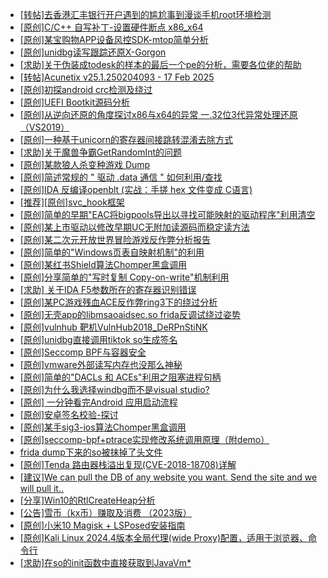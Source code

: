 + [[转帖]去香港汇丰银行开户遇到的尴尬事到漫谈手机root环境检测](https://bbs.kanxue.com/thread-285754.htm)
+ [[原创]C/C++ 自写补丁-设置硬件断点 x86_x64](https://bbs.kanxue.com/thread-283839.htm)
+ [[原创]某宝购物APP设备风控SDK-mtop简单分析](https://bbs.kanxue.com/thread-284241.htm)
+ [[原创]unidbg读写跟踪还原X-Gorgon](https://bbs.kanxue.com/thread-285586.htm)
+ [[求助]关于伪装成todesk的样本的最后一个pe的分析，需要各位佬的帮助](https://bbs.kanxue.com/thread-285800.htm)
+ [[转帖]Acunetix v25.1.250204093 - 17 Feb 2025](https://bbs.kanxue.com/thread-285802.htm)
+ [[原创]初探android crc检测及绕过](https://bbs.kanxue.com/thread-285790.htm)
+ [[原创]UEFI Bootkit源码分析](https://bbs.kanxue.com/thread-285805.htm)
+ [[原创]从逆向还原的角度探讨x86与x64的异常 一.32位3代异常处理还原（VS2019）](https://bbs.kanxue.com/thread-285804.htm)
+ [[原创]一种基于unicorn的寄存器间接跳转混淆去除方式](https://bbs.kanxue.com/thread-285764.htm)
+ [[求助]关于魔兽争霸GetRandomInt的问题](https://bbs.kanxue.com/thread-285807.htm)
+ [[原创]某款狼人杀变种游戏 Dump](https://bbs.kanxue.com/thread-285806.htm)
+ [[原创]简述常规的 " 驱动 .data 通信 " 如何利用/查找](https://bbs.kanxue.com/thread-285348.htm)
+ [[原创]IDA 反编译openblt (实战：手搓 hex 文件变成 C语言)](https://bbs.kanxue.com/thread-285731.htm)
+ [[推荐][原创]svc_hook框架](https://bbs.kanxue.com/thread-284713.htm)
+ [[原创]简单的早期"EAC将bigpools导出以寻找可能映射的驱动程序"利用清空](https://bbs.kanxue.com/thread-285355.htm)
+ [[原创]某上市驱动以修改早期UC无附加读源码而稳定读方法](https://bbs.kanxue.com/thread-285598.htm)
+ [[原创]某二次元开放世界冒险游戏反作弊分析报告](https://bbs.kanxue.com/thread-285580.htm)
+ [[原创]简单的"Windows页表自映射机制"的利用](https://bbs.kanxue.com/thread-285332.htm)
+ [[原创]某红书Shield算法Chomper黑盒调用](https://bbs.kanxue.com/thread-285705.htm)
+ [[原创]分享简单的"写时复制 Copy-on-write"机制利用](https://bbs.kanxue.com/thread-285331.htm)
+ [[求助] 关于IDA F5参数所在的寄存器识别错误](https://bbs.kanxue.com/thread-285809.htm)
+ [[原创]某PC游戏残血ACE反作弊ring3下的绕过分析](https://bbs.kanxue.com/thread-284667.htm)
+ [[原创]无壳app的libmsaoaidsec.so frida反调试绕过姿势](https://bbs.kanxue.com/thread-285811.htm)
+ [[原创]vulnhub 靶机VulnHub2018_DeRPnStiNK](https://bbs.kanxue.com/thread-285810.htm)
+ [[原创]unidbg直接调用tiktok so生成签名](https://bbs.kanxue.com/thread-285623.htm)
+ [[原创]Seccomp BPF与容器安全](https://bbs.kanxue.com/thread-273495.htm)
+ [[原创]vmware外部读写内存也没那么神秘](https://bbs.kanxue.com/thread-284956.htm)
+ [[原创]简单的"DACLs 和 ACEs"利用之阻塞进程句柄](https://bbs.kanxue.com/thread-285347.htm)
+ [[原创]为什么我选择windbg而不是visual studio?](https://bbs.kanxue.com/thread-285803.htm)
+ [[原创] 一分钟看完Android 应用启动流程](https://bbs.kanxue.com/thread-284686.htm)
+ [[原创]安卓签名校验-探讨](https://bbs.kanxue.com/thread-285647.htm)
+ [[原创]某手sig3-ios算法Chomper黑盒调用](https://bbs.kanxue.com/thread-285666.htm)
+ [[原创]seccomp-bpf+ptrace实现修改系统调用原理（附demo）](https://bbs.kanxue.com/thread-275511.htm)
+ [frida dump下来的so被抹掉了头文件](https://bbs.kanxue.com/thread-284813.htm)
+ [[原创]Tenda 路由器栈溢出复现(CVE-2018-18708)详解](https://bbs.kanxue.com/thread-282340.htm)
+ [[建议]We can pull the DB of any website you want. Send the site and we will pull it..](https://bbs.kanxue.com/thread-285812.htm)
+ [[分享]Win10的RtlCreateHeap分析](https://bbs.kanxue.com/thread-285670.htm)
+ [[公告]雪币（kx币）赚取及消费 （2023版）](https://bbs.kanxue.com/thread-247709.htm)
+ [[原创]小米10 Magisk + LSPosed安装指南](https://bbs.kanxue.com/thread-285114.htm)
+ [[原创]Kali Linux 2024.4版本全局代理(wide Proxy)配置，适用于浏览器、命令行](https://bbs.kanxue.com/thread-285813.htm)
+ [[求助]在so的init函数中直接获取到JavaVm*](https://bbs.kanxue.com/thread-285767.htm)
